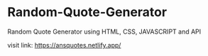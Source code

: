 # Random-Quote-Generator
Random Quote Generator using HTML, CSS, JAVASCRIPT and API

visit link: https://ansquotes.netlify.app/
